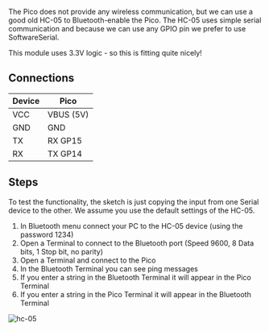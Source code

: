 
The Pico does not provide any wireless communication, but we can use a good old HC-05 to Bluetooth-enable the Pico.
The HC-05 uses simple serial communication and because we can use any GPIO pin we prefer to use SoftwareSerial.

This module uses 3.3V logic - so this is fitting quite nicely!

## Connections 

 Device | Pico              
--------|------------------------
 VCC    | VBUS (5V)  
 GND    | GND 
 TX     | RX GP15
 RX     | TX GP14       


## Steps

To test the functionality, the sketch is just copying the input from one Serial device to the other.
We assume you use the default settings of the HC-05.

1. In Bluetooth menu connect your PC to the HC-05 device (using the password 1234)
2. Open a Terminal to connect to the Bluetooth port (Speed 9600, 8 Data bits, 1 Stop bit, no parity)
3. Open a Terminal and connect to the Pico
4. In the Bluetooth Terminal you can see ping messages
5. If you enter a string in the Bluetooth Terminal it will appear in the Pico Terminal
5. If you enter a string in the Pico Terminal it will appear in the Bluetooth Terminal


<img src="https://www.pschatzmann.ch/wp-content/uploads/2021/03/hc05.png" alt="hc-05">

